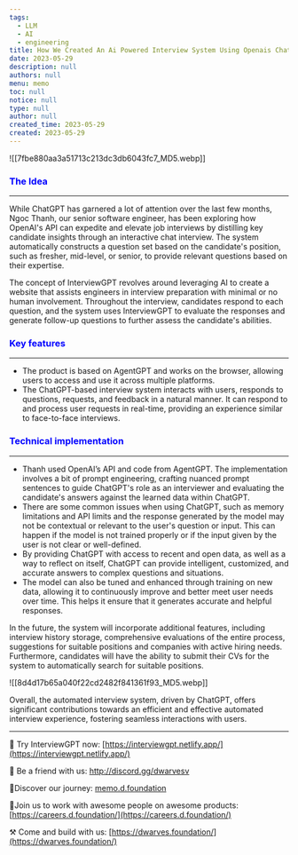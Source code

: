 ```yaml
---
tags: 
  - LLM
  - AI
  - engineering
title: How We Created An Ai Powered Interview System Using Openais Chatgpt
date: 2023-05-29
description: null
authors: null
menu: memo
toc: null
notice: null
type: null
author: null
created_time: 2023-05-29
created: 2023-05-29
---
```


<!-- table_of_contents 5205cfd6-7c31-4925-96ea-fdaa4b7d7a99 -->


![[7fbe880aa3a51713c213dc3db6043fc7_MD5.webp]]


### <span style='color:blue'>The Idea</span>

---

While ChatGPT has garnered a lot of attention over the last few months, Ngoc Thanh, our senior software engineer, has been exploring how OpenAI's API can expedite and elevate job interviews by distilling key candidate insights through an interactive chat interview. The system automatically constructs a question set based on the candidate's position, such as fresher, mid-level, or senior, to provide relevant questions based on their expertise.

The concept of InterviewGPT revolves around leveraging AI to create a website that assists engineers in interview preparation with minimal or no human involvement. Throughout the interview, candidates respond to each question, and the system uses InterviewGPT to evaluate the responses and generate follow-up questions to further assess the candidate's abilities.

### <span style='color:blue'>**Key features**</span>

---

* The product is based on AgentGPT and works on the browser, allowing users to access and use it across multiple platforms.
* The ChatGPT-based interview system interacts with users, responds to questions, requests, and feedback in a natural manner. It can respond to and process user requests in real-time, providing an experience similar to face-to-face interviews. 

### <span style='color:blue'>**Technical implementation**</span>

---

* Thanh used OpenAI’s API and code from AgentGPT. The implementation involves a bit of prompt engineering, crafting nuanced prompt sentences to guide ChatGPT's role as an interviewer and evaluating the candidate's answers against the learned data within ChatGPT.
* There are some common issues when using ChatGPT, such as memory limitations and API limits and the response generated by the model may not be contextual or relevant to the user's question or input. This can happen if the model is not trained properly or if the input given by the user is not clear or well-defined.
* By providing ChatGPT with access to recent and open data, as well as a way to reflect on itself, ChatGPT can provide intelligent, customized, and accurate answers to complex questions and situations. 
* The model can also be tuned and enhanced through training on new data, allowing it to continuously improve and better meet user needs over time. This helps it ensure that it generates accurate and helpful responses.

In the future, the system will incorporate additional features, including interview history storage, comprehensive evaluations of the entire process, suggestions for suitable positions and companies with active hiring needs. Furthermore, candidates will have the ability to submit their CVs for the system to automatically search for suitable positions.


![[8d4d17b65a040f22cd2482f841361f93_MD5.webp]]


Overall, the automated interview system, driven by ChatGPT, offers significant contributions towards an efficient and effective automated interview experience, fostering seamless interactions with users. 


---

🚀 Try InterviewGPT now: [https://interviewgpt.netlify.app/](https://interviewgpt.netlify.app/)

📩 Be a friend with us: http://discord.gg/dwarvesv

📍Discover our journey: [memo.d.foundation](http://memo.d.foundation/) 

📍Join us to work with awesome people on awesome products: [https://careers.d.foundation/](https://careers.d.foundation/) 

⚒️ Come and build with us: [https://dwarves.foundation/](https://dwarves.foundation/)
